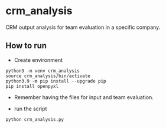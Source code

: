 # crm_analysis

CRM output analysis for team evaluation in a specific company.

## How to run

* Create environment

```
python3 -m venv crm_analysis
source crm_analysis/bin/activate
python3.9 -m pip install --upgrade pip
pip install openpyxl
```

* Remember having the files for input and team evaluation.

* run the script
```
python crm_analysis.py
```